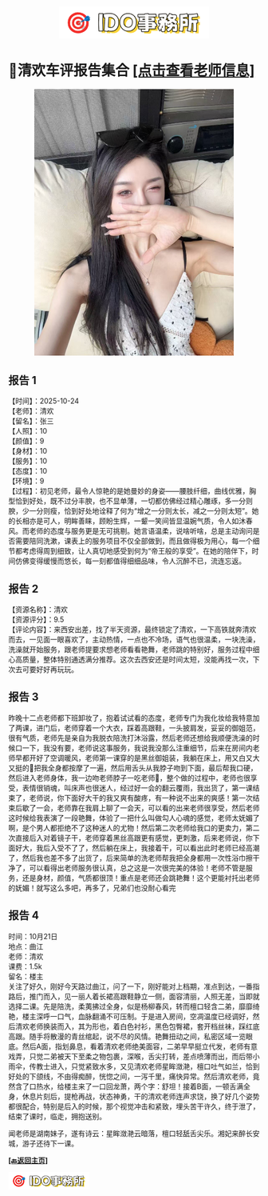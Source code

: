 <div align="center">
  <img src="../../img/logo.png" alt="logo" width="300">
</div>

# __📝清欢车评报告集合__ [[点击查看老师信息]](qinghuan.html)
<div align="center">
  <img src="img/qinghuan.jpg" alt="背景图" width="400">
</div>

## 报告 1
【时间】：2025-10-24<br/>
【老师】：清欢<br/>
【留名】：张三<br/>
【人照】：10<br/>
【颜值】：9<br/>
【身材】：10<br/>
【服务】：10<br/>
【态度】：10<br/>
【环境】：9<br/>
【过程】：初见老师，最令人惊艳的是她曼妙的身姿——腰肢纤细，曲线优雅，胸型恰到好处，既不过分丰腴，也不显单薄，一切都仿佛经过精心雕琢，多一分则腴，少一分则瘦，恰到好处地诠释了何为“增之一分则太长，减之一分则太短”。她的长相亦是可人，明眸善睐，顾盼生辉，一颦一笑间皆显温婉气质，令人如沐春风。而老师的态度与服务更是无可挑剔。她言语温柔，说啥听啥，总是主动询问是否需要陪同洗漱，课表上的服务项目不仅全部做到，而且做得极为用心，每一个细节都考虑得周到细致，让人真切地感受到何为“帝王般的享受”。在她的陪伴下，时间仿佛变得缓慢而悠长，每一刻都值得细细品味，令人沉醉不已，流连忘返。

## 报告 2
【资源名称】：清欢<br/>
【资源评分】：9.5<br/>
【评论内容】：来西安出差，找了半天资源，最终锁定了清欢，一下高铁就奔清欢而去，一见面一眼喜欢了，主动热情，一点也不冷场，语气也很温柔，一块洗澡，洗澡就开始服务，跟老师提要求想老师看看艳舞，老师跳的特别好，服务过程中细心高质量，整体特别通透满分推荐。这次去西安还是时间太短，没能再找一次，下次去可要好好再玩玩。


## 报告 3
昨晚十二点老师都下班卸妆了，抱着试试看的态度，老师专门为我化妆给我特意加了两课，进门后，老师穿着一个大衣，踩着高跟鞋，一头披肩发，妥妥的御姐范，很有气质，老师先是亲自为我脱衣陪洗打沐浴露，然后老师还想给我顺便洗澡的时候口一下，我没有要，老师说这事服务，我说我没那么注重细节，后来在房间内老师早都开好了空调暖风，老师第一课穿的是黑丝御姐装，我躺在床上，用又白又大又挺的🐻把我全身都按摩了一遍，然后用舌头从我脖子吻到下面，最后帮我口硬，然后进入老师身体，我一边吻老师脖子一吃老师🐻，整个做的过程中，老师也很享受，表情很销魂，叫床声也很迷人，经过好一会的翻云覆雨，我出货了，第一课结束了，老师说，你下面好大干的我又爽有酸疼，有一种说不出来的爽感！第一次结束后歇了一会，老师靠在我肩上聊了一会天，可以看的出来老师很享受，然后老师这时候给我表演了一段艳舞，体验了一把什么叫做勾人心魂的感觉，老师太妩媚了啊，是个男人都拒绝不了这种迷人的尤物！然后第二次老师给我口的更卖力，第二次直接后入对着镜子干，老师穿着黑丝高跟更有感觉，更刺激，后来老师说，你下面好大，我后入受不了了，然后躺在床上，我接着干，可以看出此时老师已经高潮了，然后我也差不多了出货了，后来简单的洗老师帮我把全身都用一次性浴巾擦干净了，可以看得出老师服务很认真，总之这是一次很完美的体验！老师不管是服务，还是身材，颜值，气质都很顶！重点是老师还会跳艳舞！这个更能衬托出老师的妩媚！就写这么多吧，再多了，兄弟们也没耐心看完

## 报告 4

时间：10月21日<br/>
地点：曲江<br/>
老师：清欢<br/>
课费：1.5k<br/>
留名：楼主<br/>
关注了好久，刚好今天路过曲江，问了一下，刚好能对上档期，准点到达，一番指路后，推门而入，见一丽人着长裙高跟鞋静立一侧，面容清丽，人照无差，当即就选择二课。先是陪洗，柔荑拂过全身，似是杨柳春风，转而檀口轻含二弟，靡靡绮艳，楼主深呼一口气，血脉翻涌不可压制。于是进入房间，空凋温度已经调好，然后清欢老师换装而入，其为形也，着白色衬衫，黑色包臀裙，套开档丝袜，踩红底高跟。随手将散漫的青丝绾起，说不尽的风情。艳舞扭动之间，私密区域一览眼底。然后A面，指划鼻息，看着清欢老师绝美面容，二弟早早挺立代发，老师有意戏弄，只觉二弟被天下至柔之物包裹，深喉，舌尖打转，差点喷薄而出，而后带小雨伞，传教士进入，只觉紧致水多，又见清欢老师星眸潋滟，檀口吐气如兰，恰到好处的下颌线，不由得痴醉，恍惚之间，一泻千里，痛快异常。然后清欢老师，竟然含了口热水，给楼主来了一口回龙萧，两个字：舒坦！接着B面，一顿舌满全身，休息片刻后，提枪再战，状态神勇，干的清欢老师连声求饶，换了好几个姿势都很配合，特别是后入的时候，那个视觉冲击和紧致，埋头苦干许久，终于泄了，结束了课时，临走，拥抱送别。<br/>

闻老师是湖南妹子，遂有诗云：星眸潋滟云暗落，檀口轻舐舌尖乐。湘妃来醉长安城，游子还待下一课。




__[[🔙返回主页]](https://idosws.github.io/)__     

![logo](../../img/logo-small.png)
